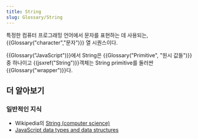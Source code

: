 ```yaml
---
title: String
slug: Glossary/String
---
```

특정한 컴퓨터 프로그래밍 언어에서 문자를 표현하는 데 사용되는, {{Glossary("character","문자")}} 열 시퀀스이다.

{{Glossary("JavaScript")}}에서 String은 {{Glossary("Primitive", "원시 값들")}} 중 하나이고 {{jsxref("String")}}객체는 String primitive를 둘러싼 {{Glossary("wrapper")}}다.

## 더 알아보기

### 일반적인 지식

- Wikipedia의 [String (computer science)](<https://en.wikipedia.org/wiki/String_(computer_science)>)
- [JavaScript data types and data structures](/ko/docs/Web/JavaScript/Data_structures#String_type)
